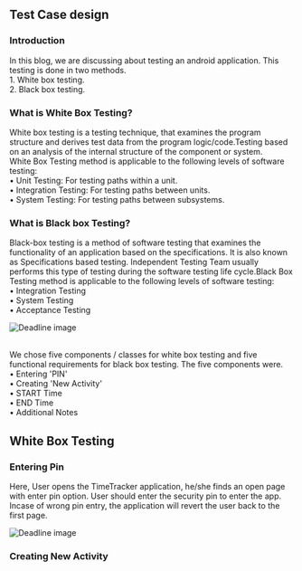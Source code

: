 <h2>Test Case design</h2>

<h3>Introduction</h3>
In this blog, we are discussing about testing an android application. This testing is done in two methods. 
<br>1. White box testing.
<br>2. Black box testing.

<h3>What is White Box Testing?</h3>
White box testing is a testing technique, that examines the program structure and derives test data from the program logic/code.Testing based on an analysis of the internal structure of the component or system.
<br>White Box Testing method is applicable to the following levels of software testing:
<br>•   Unit Testing: For testing paths within a unit.
<br>•   Integration Testing: For testing paths between units.
<br>•   System Testing: For testing paths between subsystems.

<h3>What is Black box Testing?</h3>
Black-box testing is a method of software testing that examines the functionality of an application based on the specifications. It is also known as Specifications based testing. Independent Testing Team usually performs this type of testing during the software testing life cycle.Black Box Testing method is applicable to the following levels of software testing:
<br>•  Integration Testing
<br>•  System Testing
<br>•  Acceptance Testing


![Deadline image]({{site.baseurl}}/images/black-box-testing.png "Black Box Testing")


<br>We chose five components / classes for white box testing and five functional requirements for black box testing. The five components were.
<br>• Entering 'PIN'
<br>• Creating 'New Activity'
<br>• START Time
<br>• END Time
<br>• Additional Notes

<h2>White Box Testing</h2>
<h3>Entering Pin</h3>
Here, User opens the TimeTracker application, he/she finds an open page with enter pin option. User should enter the security pin to enter the app. Incase of wrong pin entry, the application will revert the user back to the first page.

![Deadline image]({{site.baseurl}}/images/EnterPin.png "Entering Pin")

<h3>Creating New Activity</h3>


